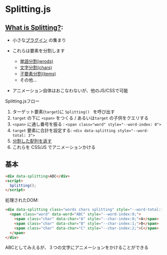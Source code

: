 # Splitting.js

## [What is Splitting?](https://splitting.js.org/guide.html#what-is-splitting):

- 小さな[プラグイン](https://splitting.js.org/guide.html#plugins) の集まり
- これらは要素を分割します

    - [単語分割(wrods)](https://splitting.js.org/guide.html#words)
    - [文字分割(chars)](https://splitting.js.org/guide.html#chars)
    - [子要素分割(items)](https://splitting.js.org/guide.html#items)
    - その他...

- アニメーション自体はおこなわないが、他のJS/CSSで可能

Splitting.jsフロー

1. ターゲット要素(`target`)に `Splitting() ` を呼び出す
2. `target` の下に `<span>` をつくる / あるいは`target` の子供をクエリする
3. `<span>` に通し番号を振る : `<span class="word" style="--word-index: 0">`
4. `target` 要素に合計を設定する: `<div data-splitting style="--word-total: 3">`
5. [分割した配列を返す](https://splitting.js.org/guide.html#returns)
6. これらを CSS/JS でアニメーションかける

## 基本

~~~html
<div data-splitting>ABC</div>
<script>
  Splitting();
</script>
~~~

処理されたDOM:

~~~html
<div data-splitting class="words chars splitting" style="--word-total:1; --char-total:3;">
  <span class="word" data-word="ABC" style="--word-index:0;">
    <span class="char" data-char="A" style="--char-index:0;">A</span>
    <span class="char" data-char="B" style="--char-index:1;">B</span>
    <span class="char" data-char="C" style="--char-index:2;">C</span>
  </span>
</div>
~~~

ABCとしてみえるが、３つの文字にアニメーションをかけることができる
